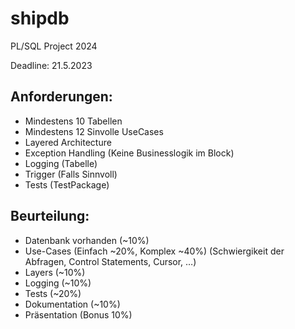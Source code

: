 # shipdb
PL/SQL Project 2024

Deadline: 21.5.2023

## Anforderungen:
  + Mindestens 10 Tabellen
  + Mindestens 12 Sinvolle UseCases
  + Layered Architecture
  + Exception Handling (Keine Businesslogik im Block)
  + Logging (Tabelle)
  + Trigger (Falls Sinnvoll) 
  + Tests (TestPackage)

## Beurteilung: 
  + Datenbank vorhanden (~10%)
  + Use-Cases (Einfach ~20%, Komplex ~40%) (Schwiergikeit der Abfragen, Control Statements, Cursor, …)
  + Layers (~10%)
  + Logging (~10%)
  + Tests (~20%)
  + Dokumentation (~10%)
  + Präsentation (Bonus 10%)
